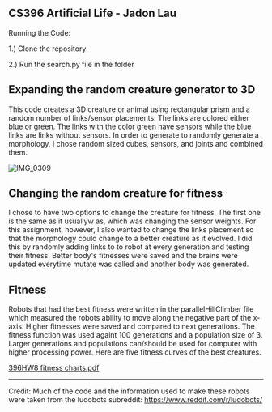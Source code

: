 CS396 Artificial Life - Jadon Lau
----------------------------------
Running the Code:

1.) Clone the repository

2.) Run the search.py file in the folder

Expanding the random creature generator to 3D
----------------------------------
This code creates a 3D creature or animal using rectangular prism and a random number of links/sensor placements. The links are colored either blue or green. The links with the color green have sensors while the blue links are links without sensors. In order to generate to randomly generate a morphology, I chose random sized cubes, sensors, and joints and combined them.

![IMG_0309](https://user-images.githubusercontent.com/98376049/221701647-4ab2cfee-9ffc-4139-b18b-0bbec4c2b111.jpg)

Changing the random creature for fitness
--------------------------------
I chose to have two options to change the creature for fitness. The first one is the same as it usuallyw as, which was changing the sensor weights. For this assignment, however, I also wanted to change the links placement so that the morphology could change to a better creature as it evolved. I did this by randomly adding links to to robot at every generation and testing their fitness. Better body's fitnesses were saved and the brains were updated everytime mutate was called and another body was generated.

Fitness
--------------------------
Robots that had the best fitness were written in the parallelHillClimber file which measured the robots ability to move along the negative part of the x-axis. Higher fitnesses were saved and compared to next generations. The fitness function was used againt 100 generations and a population size of 3. Larger generations and populations can/should be used for computer with higher processing power. Here are five fitness curves of the best creatures.

[396HW8 fitness charts.pdf](https://github.com/Mr-Mango753/396mybotsHW8/files/10844856/396HW8.fitness.charts.pdf)


-----------------------------
Credit: Much of the code and the information used to make these robots were taken from the ludobots subreddit: https://www.reddit.com/r/ludobots/
